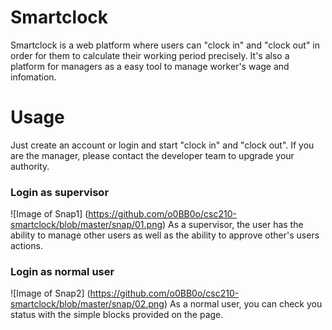 # Smartclock
Smartclock is a web platform where users can "clock in" and "clock out" in order for them to calculate their working period precisely. It's also a platform for managers as a easy tool to manage worker's wage and infomation. 
# Usage
Just create an account or login and start "clock in" and "clock out". If you are the manager, please contact the developer team to upgrade your authority.
### Login as supervisor
![Image of Snap1]
(https://github.com/o0BB0o/csc210-smartclock/blob/master/snap/01.png)
As a supervisor, the user has the ability to manage other users as well as the ability to approve other's users actions. 
### Login as normal user
![Image of Snap2]
(https://github.com/o0BB0o/csc210-smartclock/blob/master/snap/02.png)
As a normal user, you can check you status with the simple blocks provided on the page. 
